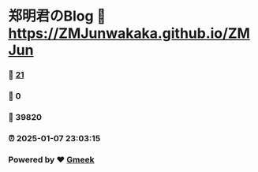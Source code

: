 # 郑明君のBlog :link: https://ZMJunwakaka.github.io/ZMJun 
### :page_facing_up: [21](https://ZMJunwakaka.github.io/ZMJun/tag.html) 
### :speech_balloon: 0 
### :hibiscus: 39820 
### :alarm_clock: 2025-01-07 23:03:15 
### Powered by :heart: [Gmeek](https://github.com/Meekdai/Gmeek)
